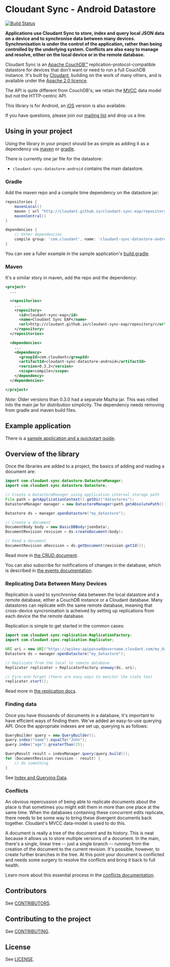 # Cloudant Sync - Android Datastore

[![Build Status](https://travis-ci.org/cloudant/sync-android.png?branch=master)](https://travis-ci.org/cloudant/sync-android)

**Applications use Cloudant Sync to store, index and query local JSON data on a
device and to synchronise data between many devices. Synchronisation is under
the control of the application, rather than being controlled by the underlying
system. Conflicts are also easy to manage and resolve, either on the local
device or in the remote database.**

Cloudant Sync is an [Apache CouchDB&trade;][acdb]
replication-protocol-compatible datastore for
devices that don't want or need to run a full CouchDB instance. It's built
by [Cloudant](https://cloudant.com), building on the work of many others, and
is available under the [Apache 2.0 licence][ap2].

[ap2]: https://github.com/cloudant/sync-android/blob/master/LICENSE
[acdb]: http://couchdb.apache.org/

The API is quite different from CouchDB's; we retain the
[MVCC](http://en.wikipedia.org/wiki/Multiversion_concurrency_control) data
model but not the HTTP-centric API.

This library is for Android, an [iOS][ios] version is also available.

[ios]: https://github.com/cloudant/CDTDatastore

If you have questions, please join our [mailing list][mlist] and drop us a 
line.

[mlist]: https://groups.google.com/forum/#!forum/cloudant-sync

## Using in your project

Using the library in your project should be as simple as adding it as
a dependency via [maven][maven] or [gradle][gradle].

[maven]: http://maven.apache.org/
[gradle]: http://www.gradle.org/

There is currently one jar file for the datastore:

* `cloudant-sync-datastore-android` contains the main datastore.

### Gradle

Add the maven repo and a compile time dependency on the datastore jar:

```groovy
repositories {
    mavenLocal()
    maven { url "http://cloudant.github.io/cloudant-sync-eap/repository/" }
    mavenCentral()
}

dependencies {
    // Other dependencies
    compile group: 'com.cloudant', name: 'cloudant-sync-datastore-android', version:'0.3.2'
}
```

You can see a fuller example in the sample application's [build.gradle][sabg].

[sabg]: https://github.com/cloudant/sync-android/blob/master/sample/todo-sync/build.gradle

### Maven

It's a similar story in maven, add the repo and the dependency:

```xml
<project>
  ...

  <repositories>
    ...
    <repository>
      <id>cloudant-sync-eap</id>
      <name>Cloudant Sync EAP</name>
      <url>http://cloudant.github.io/cloudant-sync-eap/repository/</url>
    </repository>
  </repositories>

  <dependencies>
    ...
    <dependency>
      <groupId>com.cloudant</groupId>
      <artifactId>cloudant-sync-datastore-android</artifactId>
      <version>0.3.2</version>
      <scope>compile</scope>
    </dependency>
  </dependencies>

</project>
```

_Note_: Older versions than 0.3.0 had a separate Mazha jar. This was rolled
into the main jar for distribution simplicity. The dependency needs removing
from gradle and maven build files.

## Example application

There is a [sample application and a quickstart guide](/sample/).

## Overview of the library

Once the libraries are added to a project, the basics of adding and reading
a document are:

```java
import com.cloudant.sync.datastore.DatastoreManager;
import com.cloudant.sync.datastore.Datastore;

// Create a DatastoreManager using application internal storage path
File path = getApplicationContext().getDir("datastores");
DatastoreManager manager = new DatastoreManager(path.getAbsolutePath());

Datastore ds = manager.openDatastore("my_datastore");

// Create a document
DocumentBody body = new BasicDBBody(jsonData);
DocumentRevision revision = ds.createDocument(body);

// Read a document
DocumentRevision aRevision = ds.getDocument(revision.getId());
```

Read more in [the CRUD document](https://github.com/cloudant/sync-android/blob/master/doc/crud.md).

You can also subscribe for notifications of changes in the database, which
is described in [the events documentation](https://github.com/cloudant/sync-android/blob/master/doc/events.md).

### Replicating Data Between Many Devices

Replication is used to synchronise data between the local datastore and a
remote database, either a CouchDB instance or a Cloudant database. Many
datastores can replicate with the same remote database, meaning that
cross-device syncronisation is acheived by setting up replications from each
device the the remote database.

Replication is simple to get started in the common cases:

```java
import com.cloudant.sync.replication.ReplicationFactory;
import com.cloudant.sync.replication.Replicator;

URI uri = new URI("https://apikey:apipasswd@username.cloudant.com/my_database");
Datastore ds = manager.openDatastore("my_datastore");

// Replicate from the local to remote database
Replicator replicator = ReplicatorFactory.oneway(ds, uri);

// Fire-and-forget (there are easy ways to monitor the state too)
replicator.start();
```

Read more in [the replication docs](https://github.com/cloudant/sync-android/blob/master/doc/replication.md).

### Finding data

Once you have thousands of documents in a database, it's important to have
efficient ways of finding them. We've added an easy-to-use querying API. Once
the appropriate indexes are set up, querying is as follows:

```java
QueryBuilder query = new QueryBuilder();
query.index("name").equalTo("John");
query.index("age").greaterThan(25);

QueryResult result = indexManager.query(query.build());
for (DocumentRevision revision : result) {
    // do something
}
```

See [Index and Querying Data](https://github.com/cloudant/sync-android/blob/master/doc/index-querying.md).

### Conflicts

An obvious repercussion of being able to replicate documents about the place
is that sometimes you might edit them in more than one place at the same time.
When the databases containing these concurrent edits replicate, there needs
to be some way to bring these divergent documents back together. Cloudant's
MVCC data-model is used to do this.

A document is really a tree of the document and its history. This is neat
because it allows us to store multiple versions of a document. In the main,
there's a single, linear tree -- just a single branch -- running from the
creation of the document to the current revision. It's possible, however,
to create further branches in the tree. At this point your document is
conflicted and needs some surgery to resolve the conflicts and bring it
back to full health.

Learn more about this essential process in the
[conflicts documentation](https://github.com/cloudant/sync-android/blob/master/doc/conflicts.md).

## Contributors

See [CONTRIBUTORS](CONTRIBUTORS).

## Contributing to the project

See [CONTRIBUTING](CONTRIBUTING.md).

## License

See [LICENSE](LICENSE).
